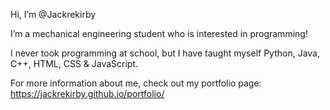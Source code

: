 Hi, I’m @Jackrekirby

I’m a mechanical engineering student who is interested in programming! 

I never took programming at school, but I have taught myself Python, Java, C++, HTML, CSS & JavaScript.

For more information about me, check out my portfolio page: https://jackrekirby.github.io/portfolio/

<!---
Jackrekirby/Jackrekirby is a ✨ special ✨ repository because its `README.md` (this file) appears on your GitHub profile.
You can click the Preview link to take a look at your changes.
--->
